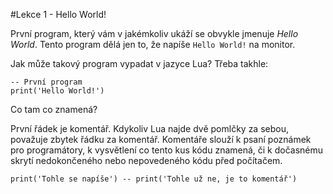 #Lekce 1 - Hello World!

První program, který vám v jakémkoliv ukáží se obvykle jmenuje *Hello World*. Tento program dělá jen to, že napíše `Hello World!` na monitor.

Jak může takový program vypadat v jazyce Lua? Třeba takhle:

    -- První program
    print('Hello World!')

Co tam co znamená?

První řádek je komentář. Kdykoliv Lua najde dvě pomlčky za sebou, považuje zbytek řádku za komentář. Komentáře slouží k psaní poznámek pro programátory, k vysvětlení co tento kus kódu znamená, či k dočasnému skrytí nedokončeného nebo nepovedeného kódu před počítačem.

    print('Tohle se napíše') -- print('Tohle už ne, je to komentář')




